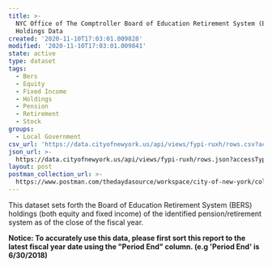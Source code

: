 ```yaml
---
title: >-
  NYC Office of The Comptroller Board of Education Retirement System (BERS)
  Holdings Data
created: '2020-11-10T17:03:01.009828'
modified: '2020-11-10T17:03:01.009841'
state: active
type: dataset
tags:
  - Bers
  - Equity
  - Fixed Income
  - Holdings
  - Pension
  - Retirement
  - Stock
groups:
  - Local Government
csv_url: 'https://data.cityofnewyork.us/api/views/fypi-ruxh/rows.csv?accessType=DOWNLOAD'
json_url: >-
  https://data.cityofnewyork.us/api/views/fypi-ruxh/rows.json?accessType=DOWNLOAD
layout: post
postman_collection_url: >-
  https://www.postman.com/thedaydasource/workspace/city-of-new-york/collection/15909983-2c9253af-e9bc-4bb5-ab07-aea1cbeb5bbf
---
```

This dataset sets forth the Board of Education Retirement System (BERS) holdings (both equity and fixed income) of the identified pension/retirement system as of the close of the fiscal year.</p>
<b>Notice: To accurately use this data, please first sort this report to the latest fiscal year date using the "Period End" column. (e.g 'Period End' is 6/30/2018)
